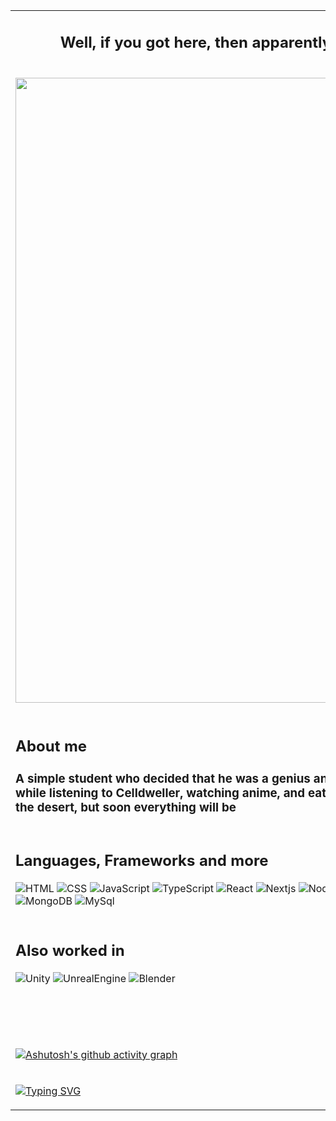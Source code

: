 <table>
 <tr>
  <td>
   <h2 align="center">Well, if you got here, then apparently you got into the wilds of the git hub</h2>
   <p></p>
  </tr>
 </td>
 
<tr>
 <td>
  <p align="center">
   <img src="assets/cloud gif.gif" style="width: 1000px; "/>
  </p>
 </td>
</tr>

 <tr>
  <td>

   ## About me
   <h3>
      А simple student who decided that he was a genius and began to study computer technology,write code and while listening to Celldweller, watching anime, and  eating instant noodles. So far there is nothing here like in the desert, but soon everything will be 
      <p></p>
   </h3>

  </td>
</tr>

<tr> 
 <td>
   
   ## Languages, Frameworks and more
   ![HTML](https://img.shields.io/badge/-HTML-090909?style=for-the-badge&logo=html5&logoColor=white)
   ![CSS](https://img.shields.io/badge/-CSS-090909?style=for-the-badge&logo=css3&logoColor=white)
   ![JavaScript](https://img.shields.io/badge/-JavaScript-090909?style=for-the-badge&logo=JavaScript&logoColor=white)
   ![TypeScript](https://img.shields.io/badge/-TypeScript-090909?style=for-the-badge&logo=typescript&logoColor=white)
   ![React](https://img.shields.io/badge/-React-090909?style=for-the-badge&logo=react&logoColor=white)
   ![Nextjs](https://img.shields.io/badge/-Nextjs-090909?style=for-the-badge&logo=nextdotjs&logoColor=white)
   ![Nodejs](https://img.shields.io/badge/-Nodejs-090909?style=for-the-badge&logo=nodedotjs&logoColor=white)
   ![Tailwindcss](https://img.shields.io/badge/-Tailwind-090909?style=for-the-badge&logo=tailwindcss&logoColor=white)
   ![Framer](https://img.shields.io/badge/-Framer-090909?style=for-the-badge&logo=framer&logoColor=white)
   ![JQuery](https://img.shields.io/badge/-jquery-090909?style=for-the-badge&logo=jquery&logoColor=white) 
   ![C#](https://img.shields.io/badge/-C%23-090909?style=for-the-badge&logo=csharp)
   ![Python](https://img.shields.io/badge/-Python-090909?style=for-the-badge&logo=python&logoColor=white)
   ![Firebase](https://img.shields.io/badge/-Firebase-090909?style=for-the-badge&logo=firebase&logoColor=white)
   ![MongoDB](https://img.shields.io/badge/-MongoDB-090909?style=for-the-badge&logo=MongoDB&logoColor=white) 
   ![MySql](https://img.shields.io/badge/-MySql-090909?style=for-the-badge&logo=mysql&logoColor=white) 
 
 </td>
</tr>

<tr>
  <td>
   
   ## Also worked in
   ![Unity](https://img.shields.io/badge/-Unity-090909?style=for-the-badge&logo=unity&logoColor=white) 
   ![UnrealEngine](https://img.shields.io/badge/-Unreal%20Engine-090909?style=for-the-badge&logo=unrealengine&logoColor=white) 
   ![Blender](https://img.shields.io/badge/-Blender-090909?style=for-the-badge&logo=blender&logoColor=white) 

   <h6 align="right">psss make models better than games</h6>

  </td>
</tr>
<tr>
  <td>

[![Ashutosh's github activity graph](https://github-readme-activity-graph.vercel.app/graph?username=Glebunya1234&theme=github-compact)](https://github.com/ashutosh00710/github-readme-activity-graph)

<tr>
  <td>
   
[![Typing SVG](https://readme-typing-svg.herokuapp.com?font=Fira+Code&weight=250&pause=1000&color=F7F7F7&center=true&vCenter=true&width=1200&lines=Yes%2C+I+agree%2C+the+diagram+are+almost+empty%2C+but+I+was+just+too+lazy+to+post+everything+on+the+git+hub)](https://git.io/typing-svg)

  </td>
</tr>

  </td>
</tr>
</table>
